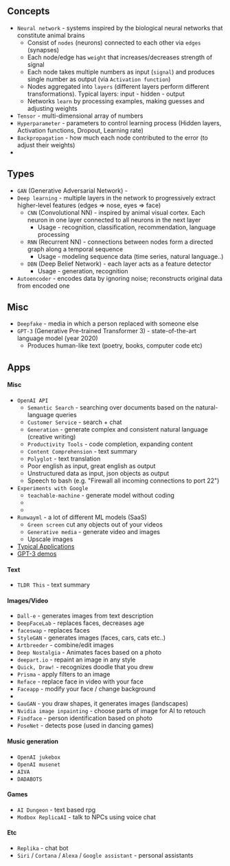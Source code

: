 ## Concepts
* `Neural network` - systems inspired by the biological neural networks that constitute animal brains
    * Consist of `nodes` (neurons) connected to each other via `edges` (synapses) 
    * Each node/edge has `weight` that increases/decreases strength of signal
    * Each node takes multiple numbers as input (`signal`) and produces single number as output (via `Activation function`)
    * Nodes aggregated into `layers` (different layers perform different transformations). Typical layers: input - hidden - output
    * Networks `learn` by processing examples, making guesses and adjusting weights
* `Tensor` - multi-dimensional array of numbers
* `Hyperparameter` - parameters to control learning process (Hidden layers, Activation functions, Dropout, Learning rate)
* `Backpropagation` - how much each node contributed to the error (to adjust their weights)
* 

## Types
* `GAN` (Generative Adversarial Network) - 
* `Deep learning` - multiple layers in the network to progressively extract higher-level features (edges => nose, eyes => face)
    * `CNN` (Convolutional NN) - inspired by animal visual cortex. Each neuron in one layer connected to all neurons in the next layer
        * Usage - recognition, classification, recommendation, language processing
    * `RNN` (Recurrent  NN) - connections between nodes form a directed graph along a temporal sequence
        * Usage - modeling sequence data (time series, natural language..)
    * `DBN` (Deep Belief Network) - each layer acts as a feature detector
        * Usage - generation, recognition
* `Autoencoder` - encodes data by ignoring noise; reconstructs original data from encoded one
        
## Misc
* `Deepfake` - media in which a person replaced with someone else
* `GPT-3` (Generative Pre-trained Transformer 3) - state-of-the-art language model (year 2020)
    * Produces human-like text (poetry, books, computer code etc)

## Apps
#### Misc
* `OpenAI API`
    * `Semantic Search` - searching over documents based on the natural-language queries
    * `Customer Service` - search + chat
    * `Generation` - generate complex and consistent natural language (creative writing)
    * `Productivity Tools` - code completion, expanding content
    * `Content Comprehension` - text summary
    * `Polyglot` - text translation
    * Poor english as input, great english as output
    * Unstructured data as input, json objects as output
    * Speech to bash (e.g. "Firewall all incoming connections to port 22")
* `Experiments with Google`
    * `teachable-machine` - generate model without coding
    * 
    * 
* `Runwayml` - a lot of different ML models (SaaS)
    * `Green screen` cut any objects out of your videos
    * `Generative media` - generate video and images
    * Upscale images
* [Typical Applications](https://en.wikipedia.org/wiki/Applications_of_artificial_intelligence)
* [GPT-3 demos](https://gpt3demo.com/)

#### Text
* `TLDR This` - text summary

#### Images/Video
* `Dall-e` - generates images from text description
* `DeepFaceLab` - replaces faces, decreases age
* `faceswap` - replaces faces 
* `StyleGAN` - generates images (faces, cars, cats etc..)
* `Artbreeder` - combine/edit images
* `Deep Nostalgia` - Animates faces based on a photo
* `deepart.io` - repaint an image in any style
* `Quick, Draw!` - recognizes doodle that you drew
* `Prisma` - apply filters to an image
* `Reface` - replace face in video with your face
* `Faceapp` - modify your face / change background
* 
* `GauGAN` - you draw shapes, it generates images (landscapes)
* `Nvidia image inpainting` - choose parts of image for AI to retouch
* `Findface` - person identification based on photo 
* `PoseNet` - detects pose (used in dancing games)

#### Music generation
* `OpenAI jukebox`
* `OpenAI musenet`
* `AIVA`
* `DADABOTS`

#### Games
* `AI Dungeon` - text based rpg
* `Modbox ReplicaAI` - talk to NPCs using voice chat

#### Etc
* `Replika` - chat bot
* `Siri` / `Cortana` / `Alexa` / `Google assistant` - personal assistants

